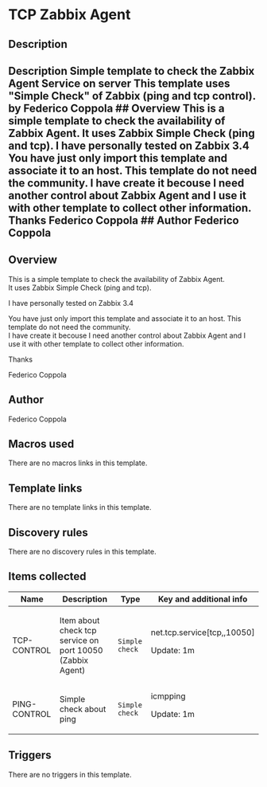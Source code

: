 # TCP Zabbix Agent

## Description

## Description Simple template to check the Zabbix Agent Service on server This template uses "Simple Check" of Zabbix (ping and tcp control). by Federico Coppola ## Overview This is a simple template to check the availability of Zabbix Agent. It uses Zabbix Simple Check (ping and tcp). I have personally tested on Zabbix 3.4 You have just only import this template and associate it to an host. This template do not need the community. I have create it becouse I need another control about Zabbix Agent and I use it with other template to collect other information. Thanks Federico Coppola ## Author Federico Coppola 

## Overview

This is a simple template to check the availability of Zabbix Agent.  
It uses Zabbix Simple Check (ping and tcp).


I have personally tested on Zabbix 3.4


You have just only import this template and associate it to an host. This template do not need the community.  
I have create it becouse I need another control about Zabbix Agent and I use it with other template to collect other information.


Thanks


Federico Coppola



## Author

Federico Coppola

## Macros used

There are no macros links in this template.

## Template links

There are no template links in this template.

## Discovery rules

There are no discovery rules in this template.

## Items collected

|Name|Description|Type|Key and additional info|
|----|-----------|----|----|
|TCP-CONTROL|<p>Item about check tcp service on port 10050 (Zabbix Agent)</p>|`Simple check`|net.tcp.service[tcp,,10050]<p>Update: 1m</p>|
|PING-CONTROL|<p>Simple check about ping</p>|`Simple check`|icmpping<p>Update: 1m</p>|
## Triggers

There are no triggers in this template.

